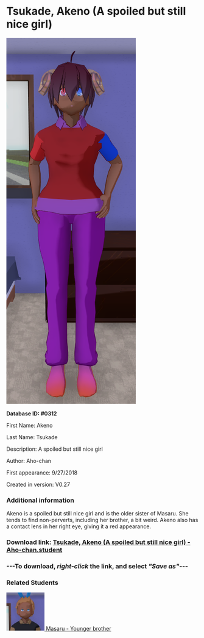 # Tsukade, Akeno (A spoiled but still nice girl)

<img src="../../Files/Images/Tsukade, Akeno (A spoiled but still nice girl).png" title="Tsukade, Akeno (A spoiled but still nice girl) - Aho-chan">

**Database ID: #0312**

First Name: Akeno

Last Name: Tsukade

Description: A spoiled but still nice girl

Author: Aho-chan

First appearance: 9/27/2018

Created in version: V0.27

### Additional information

Akeno is a spoiled but still nice girl and is the older sister of Masaru. She tends to find non-perverts, including her brother, a bit weird. Akeno also has a contact lens in her right eye, giving it a red appearance.

### Download link: <a href="https://raw.githubusercontent.com/Arbiter1223/Daigaku-Gurashi-Custom-Students/master/Files/Student%20Files/Tsukade%2C%20Akeno%20(A%20spoiled%20but%20still%20nice%20girl)%20-%20Aho-chan.student">Tsukade, Akeno (A spoiled but still nice girl) - Aho-chan.student</a>

### ---**To download, _right-click_ the link, and select _"Save as"_**---

### Related Students

<a href="Tsukade, Masaru (A yandere gamer).md"><img src="../../Files/Thumbs/Tsukade, Masaru (A yandere gamer).png" height="100" width="100" title="Tsukade, Masaru (A yandere gamer) - Aho-chan, V1.00"></a><a href="Tsukade, Masaru (A yandere gamer).md"> Masaru - Younger brother</a>

